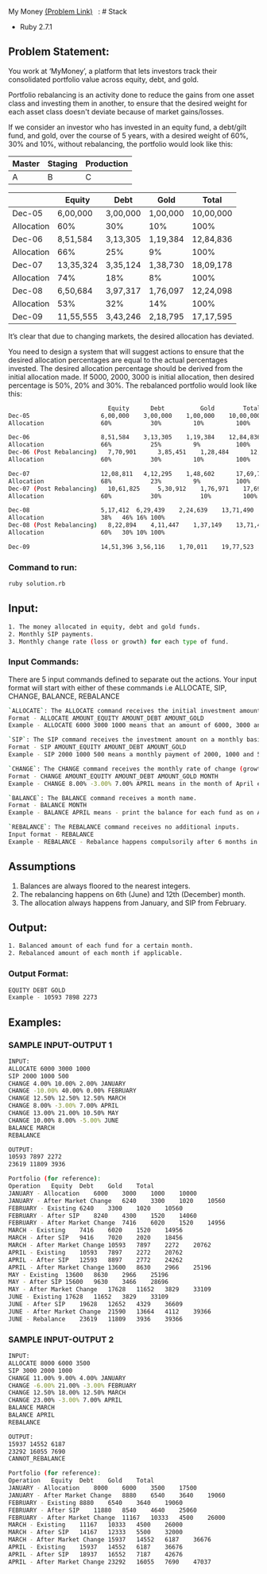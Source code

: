 My Money [(Problem Link)](https://www.geektrust.in/coding-problem/backend/mymoney)
`
`: # Stack

- Ruby 2.7.1

## Problem Statement:

You work at ‘MyMoney’, a platform that lets investors track their consolidated portfolio value across equity, debt, and gold.

Portfolio rebalancing is an activity done to reduce the gains from one asset class and investing them in another, to ensure that the desired weight for each asset class doesn't deviate because of market gains/losses.

If we consider an investor who has invested in an equity fund, a debt/gilt fund, and gold, over the course of 5 years, with a desired weight of 60%, 30% and 10%, without rebalancing, the portfolio would look like this:


| Master | Staging | Production |
|--------|---------|------------|
| A | B | C |

| | Equity | Debt | Gold | Total |
|-|--------|------|------|-------|
| Dec-05 | 6,00,000 | 3,00,000 | 1,00,000 | 10,00,000 |
| Allocation | 60% | 30% | 10% | 100% |
| Dec-06 | 8,51,584 | 3,13,305 | 1,19,384 | 12,84,836 |
| Allocation | 66% | 25% | 9% | 100% |
| Dec-07 | 13,35,324 | 3,35,124 | 1,38,730 | 18,09,178 |
| Allocation | 74% | 18% | 8% | 100% |
| Dec-08 | 6,50,684 | 3,97,317 | 1,76,097 | 12,24,098 |
| Allocation | 53% | 32% | 14% | 100% |
| Dec-09 | 11,55,555 | 3,43,246 | 2,18,795 | 17,17,595 |

It’s clear that due to changing markets, the desired allocation has deviated.

You need to design a system that will suggest actions to ensure that the desired allocation
percentages are equal to the actual percentages invested. The desired allocation percentage
should be derived from the initial allocation made. If 5000, 2000, 3000 is initial
allocation, then desired percentage is 50%, 20% and 30%. The rebalanced portfolio would look
like this:
```bash
	                        Equity	    Debt	      Gold	      Total
Dec-05	                  6,00,000	  3,00,000	  1,00,000	  10,00,000
Allocation	              60%	        30%	        10%	        100%

Dec-06	                  8,51,584	  3,13,305	  1,19,384	  12,84,836
Allocation	              66%	        25%	        9%	        100%
Dec-06 (Post Rebalancing)	7,70,901	  3,85,451	  1,28,484  	12,84,836
Allocation	              60%	        30%	        10%         100%

Dec-07	                  12,08,811   4,12,295	  1,48,602  	17,69,708
Allocation	              68%	        23%	        9%	        100%
Dec-07 (Post Rebalancing)	10,61,825	  5,30,912	  1,76,971	  17,69,708
Allocation	              60%	        30% 	      10% 	      100%

Dec-08	                  5,17,412	6,29,439	2,24,639	13,71,490
Allocation	              38%	46%	16%	100%
Dec-08 (Post Rebalancing)	8,22,894	4,11,447	1,37,149	13,71,490
Allocation	              60%	30%	10%	100%

Dec-09	                  14,51,396	3,56,116	1,70,011	19,77,523
```

### Command to run:

```bash
ruby solution.rb
```

## Input:

```bash
1. The money allocated in equity, debt and gold funds.
2. Monthly SIP payments.
3. Monthly change rate (loss or growth) for each type of fund.
```

### Input Commands:

There are 5 input commands defined to separate out the actions. Your input format will start with either of these commands i.e ALLOCATE, SIP, CHANGE, BALANCE, REBALANCE

```bash
`ALLOCATE`: The ALLOCATE command receives the initial investment amounts for each fund.
Format - ALLOCATE AMOUNT_EQUITY AMOUNT_DEBT AMOUNT_GOLD
Example - ALLOCATE 6000 3000 1000 means that an amount of 6000, 3000 and 1000 is initially invested in equity, debt and gold fund respectively.

`SIP`: The SIP command receives the investment amount on a monthly basis for each fund.
Format - SIP AMOUNT_EQUITY AMOUNT_DEBT AMOUNT_GOLD
Example - SIP 2000 1000 500 means a monthly payment of 2000, 1000 and 500 is done against each of equity, debt and gold funds respectivelty.

`CHANGE`: The CHANGE command receives the monthly rate of change (growth or loss) for each fund type. A negative value represents a loss.
Format - CHANGE AMOUNT_EQUITY AMOUNT_DEBT AMOUNT_GOLD MONTH
Example - CHANGE 8.00% -3.00% 7.00% APRIL means in the month of April equity received a growth of 8%, debt has taken a loss by 3% and gold received a growth of 7%.

`BALANCE`: The BALANCE command receives a month name.
Format - BALANCE MONTH
Example - BALANCE APRIL means - print the balance for each fund as on April month.

`REBALANCE`: The REBALANCE command receives no additional inputs.
Input format - REBALANCE
Example - REBALANCE - Rebalance happens compulsorily after 6 months in June and December. The REBALANCE command shows the last rebalanced amount for each fund at the time of rebalancing. If 6 months data is not available then print CANNOT_REBALANCE.
```

## Assumptions

1. Balances are always floored to the nearest integers.
2. The rebalancing happens on 6th (June) and 12th (December) month.
3. The allocation always happens from January, and SIP from February.

## Output:

```bash
1. Balanced amount of each fund for a certain month.
2. Rebalanced amount of each month if applicable.
```

### Output Format:

```bash
EQUITY DEBT GOLD
Example - 10593 7898 2273
```

## Examples:

### SAMPLE INPUT-OUTPUT 1

```bash
INPUT:
ALLOCATE 6000 3000 1000
SIP 2000 1000 500
CHANGE 4.00% 10.00% 2.00% JANUARY
CHANGE -10.00% 40.00% 0.00% FEBRUARY
CHANGE 12.50% 12.50% 12.50% MARCH
CHANGE 8.00% -3.00% 7.00% APRIL
CHANGE 13.00% 21.00% 10.50% MAY
CHANGE 10.00% 8.00% -5.00% JUNE
BALANCE MARCH
REBALANCE

OUTPUT:
10593 7897 2272
23619 11809 3936

Portfolio (for reference):
Operation	Equity	Debt	Gold	Total
JANUARY - Allocation	6000	3000	1000	10000
JANUARY - After Market Change	6240	3300	1020	10560
FEBRUARY - Existing	6240	3300	1020	10560
FEBRUARY - After SIP	8240	4300	1520	14060
FEBRUARY - After Market Change	7416	6020	1520	14956
MARCH - Existing	7416	6020	1520	14956
MARCH - After SIP	9416	7020	2020	18456
MARCH - After Market Change	10593	7897	2272	20762
APRIL - Existing	10593	7897	2272	20762
APRIL - After SIP	12593	8897	2772	24262
APRIL - After Market Change	13600	8630	2966	25196
MAY - Existing	13600	8630	2966	25196
MAY - After SIP	15600	9630	3466	28696
MAY - After Market Change	17628	11652	3829	33109
JUNE - Existing	17628	11652	3829	33109
JUNE - After SIP	19628	12652	4329	36609
JUNE - After Market Change	21590	13664	4112	39366
JUNE - Rebalance	23619	11809	3936	39366
```

### SAMPLE INPUT-OUTPUT 2

```bash
INPUT:
ALLOCATE 8000 6000 3500
SIP 3000 2000 1000
CHANGE 11.00% 9.00% 4.00% JANUARY
CHANGE -6.00% 21.00% -3.00% FEBRUARY
CHANGE 12.50% 18.00% 12.50% MARCH
CHANGE 23.00% -3.00% 7.00% APRIL
BALANCE MARCH
BALANCE APRIL
REBALANCE

OUTPUT:
15937 14552 6187
23292 16055 7690
CANNOT_REBALANCE

Portfolio (for reference):
Operation	Equity	Debt	Gold	Total
JANUARY - Allocation	8000	6000	3500	17500
JANUARY - After Market Change	8880	6540	3640	19060
FEBRUARY - Existing	8880	6540	3640	19060
FEBRUARY - After SIP	11880	8540	4640	25060
FEBRUARY - After Market Change	11167	10333	4500	26000
MARCH - Existing	11167	10333	4500	26000
MARCH - After SIP	14167	12333	5500	32000
MARCH - After Market Change	15937	14552	6187	36676
APRIL - Existing	15937	14552	6187	36676
APRIL - After SIP	18937	16552	7187	42676
APRIL - After Market Change	23292	16055	7690	47037
```
